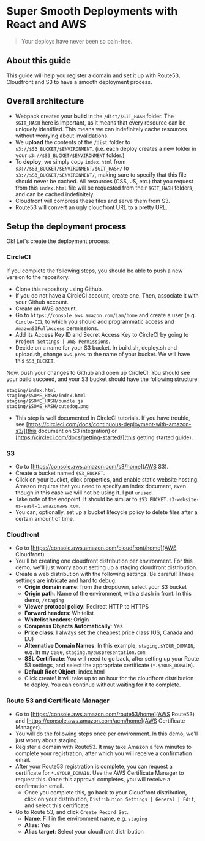 # Super Smooth Deployments with React and AWS

> Your deploys have never been so pain-free.

## About this guide

This guide will help you register a domain and set it up with Route53, Cloudfront and S3 to have a smooth deployment process.

## Overall architecture

* Webpack creates your **build** in the `/dist/$GIT_HASH` folder. The `$GIT_HASH` here is important, as it means that every resource can be uniquely identified. This means we can indefinitely cache resources without worrying about invalidations.
* We **upload** the contents of the `/dist` folder to `s3://$S3_BUCKET/$ENVIRONMENT`. (i.e. each deploy creates a new folder in your `s3://$S3_BUCKET/$ENVIRONMENT` folder.)
* To **deploy**, we simply copy `index.html` from `s3://$S3_BUCKET/$ENVIRONMENT/$GIT_HASH/` to `s3://$S3_BUCKET/$ENVIRONMENT/`, making sure to specify that this file should never be cached. All resources (CSS, JS, etc.) that you request from this `index.html` file will be requested from their `$GIT_HASH` folders, and can be cached indefinitely.
* Cloudfront will compress these files and serve them from S3.
* Route53 will convert an ugly cloudfront URL to a pretty URL.

## Setup the deployment process

Ok! Let's create the deployment process.

### CircleCI

If you complete the following steps, you should be able to push a new version to the repository.

* Clone this repository using Github.
* If you do not have a CircleCI account, create one. Then, associate it with your Github account.
* Create an AWS account.
* Go to `https://console.aws.amazon.com/iam/home` and create a user (e.g. `Circle-CI`), to which you should add programmatic access and `AmazonS3FullAccess` permissions.
* Add its Access Key ID and Secret Access Key to CircleCI by going to `Project Settings | AWS Permissions`.
* Decide on a name for your S3 bucket. In build.sh, deploy.sh and upload.sh, change `aws-pres` to the name of your bucket. We will have this `$S3_BUCKET`.

Now, push your changes to Github and open up CircleCI. You should see your build succeed, and your S3 bucket should have the following structure:

```
staging/index.html
staging/$SOME_HASH/index.html
staging/$SOME_HASH/bundle.js
staging/$SOME_HASH/cutedog.png
```

* This step is well documented in CircleCI tutorials. If you have trouble, see [https://circleci.com/docs/continuous-deployment-with-amazon-s3/](this document on S3 integration) or [https://circleci.com/docs/getting-started/](this getting started guide).

### S3

* Go to [https://console.aws.amazon.com/s3/home](AWS S3).
* Create a bucket named `$S3_BUCKET`.
* Click on your bucket, click properties, and enable static website hosting. Amazon requires that you need to specify an index document, even though in this case we will not be using it. I put `unused`.
* Take note of the endpoint. It should be similar to `$S3_BUCKET.s3-website-us-east-1.amazonaws.com`.
* You can, optionally, set up a bucket lifecycle policy to delete files after a certain amount of time.

### Cloudfront

* Go to [https://console.aws.amazon.com/cloudfront/home](AWS Cloudfront).
* You'll be creating one cloudfront distribution per environment. For this demo, we'll just worry about setting up a staging cloudfront distribution.
* Create a web distribution with the following settings. Be careful! These settings are intricate and hard to debug.
  * **Origin domain name**: from the dropdown, select your S3 bucket
  * **Origin path**: Name of the environment, with a slash in front. In this demo, `/staging`
  * **Viewer protocol policy**: Redirect HTTP to HTTPS
  * **Forward headers**: Whitelist
  * **Whitelist headers**: Origin
  * **Compress Objects Automatically**: Yes
  * **Price class**: I always set the cheapest price class (US, Canada and EU)
  * **Alternative Domain Names**: In this example, `staging.$YOUR_DOMAIN`, e.g. in my case, `staging.myawspresentation.com`
  * **SSL Certificate**: You will need to go back, after setting up your Route 53 settings, and select the appropriate certificate (`*.$YOUR_DOMAIN`).
  * **Default Root Object**: index.html
  * Click create! It will take up to an hour for the cloudfront distribution to deploy. You can continue without waiting for it to complete.

### Route 53 and Certificate Manager

* Go to [https://console.aws.amazon.com/route53/home](AWS Route53) and [https://console.aws.amazon.com/acm/home](AWS Certificate Manager).
* You will do the following steps once per environment. In this demo, we'll just worry about staging.
* Register a domain with Route53. It may take Amazon a few minutes to complete your registration, after which you will receive a confirmation email.
* After your Route53 registration is complete, you can request a certificate for `*.$YOUR_DOMAIN`. Use the AWS Certificate Manager to request this. Once this approval completes, you will receive a confirmation email.
  * Once you complete this, go back to your Cloudfront distribution, click on your distribution, `Distribution Settings | General | Edit`, and select this certificate.
* Go to Route 53, and click `Create Record Set`. 
  * **Name**: Fill in the environment name, e.g. `staging`
  * **Alias**: Yes
  * **Alias target**: Select your cloudfront distribution